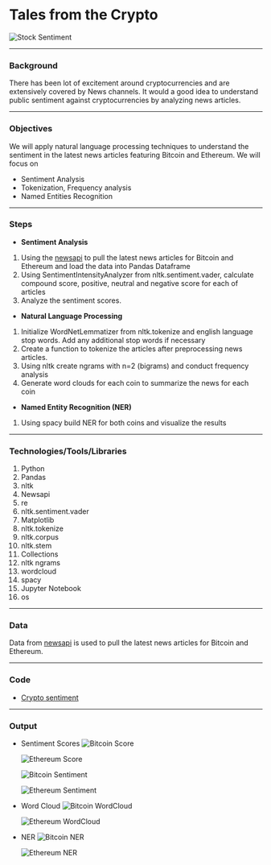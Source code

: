 # **Tales from the Crypto**
![Stock Sentiment](Images/sentimental.jpeg)

---
### **Background**

There has been lot of excitement around cryptocurrencies and are extensively covered by News channels. It would a good idea to understand public sentiment against cryptocurrencies by analyzing news articles.

---
### **Objectives**
We  will apply natural language processing techniques to understand the sentiment in the latest news articles featuring Bitcoin and Ethereum. We will focus on 
* Sentiment Analysis
* Tokenization, Frequency analysis
* Named Entities Recognition

---
### **Steps**
*  **Sentiment Analysis**
1.  Using the [newsapi](https://newsapi.org/) to pull the latest news articles for Bitcoin and Ethereum and load the data into Pandas Dataframe
2. Using SentimentIntensityAnalyzer from nltk.sentiment.vader, calculate compound score, positive, neutral and negative score for each of articles
3. Analyze the sentiment scores.

* **Natural Language Processing**
1. Initialize WordNetLemmatizer from nltk.tokenize  and english language stop words. Add any additional stop words if necessary
2. Create a function to tokenize the articles after preprocessing news articles.
3. Using nltk create ngrams with n=2 (bigrams) and conduct frequency analysis
4. Generate word clouds for each coin to summarize the news for each coin

* **Named Entity Recognition (NER)**
1. Using spacy build NER for both coins and visualize the results


---
### **Technologies/Tools/Libraries**
1. Python
2. Pandas
3. nltk
4. Newsapi
5. re
6. nltk.sentiment.vader
7. Matplotlib
8. nltk.tokenize
9. nltk.corpus
10. nltk.stem
11. Collections
12. nltk ngrams
13. wordcloud
14. spacy
15. Jupyter Notebook
16. os


---
### **Data**
Data from [newsapi](https://newsapi.org/) is used to pull the latest news articles for Bitcoin and Ethereum.

---
### **Code**
*   [Crypto sentiment](crypto_sentiment.ipynb)

---
### **Output**

* Sentiment Scores
  ![Bitcoin Score](Output/bitcoin_describe.png)

  ![Ethereum Score](Output/ethereum_describe.png)

  ![Bitcoin Sentiment](Output/Bitcoin_sentiment.png)

  ![Ethereum Sentiment](Output/Ethereum_sentiment.png)


* Word Cloud
  ![Bitcoin WordCloud](Output/bitcoin_wordcloud.png)

  ![Ethereum WordCloud](Output/ethereum_wordcloud.png)

* NER
  ![Bitcoin NER](Output/bitcoin_ner.png)

  ![Ethereum NER](Output/ethereum_ner.png)